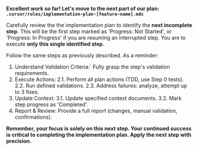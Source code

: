 <!--
<promptSpec>
    <goal>To instruct the AI editor to execute the next incomplete step in an ongoing implementation-plan-[feature-name].mdc.</goal>
    <usage>
        <scenario>Use within an AI-assisted editor after the previous step was successfully validated.</scenario>
        <tooling>AI-assisted coding editor.</tooling>
        <placeholders>
            <placeholder name="[feature-name]">The name of the feature corresponding to the plan.</placeholder>
        </placeholders>
        <notes>Ensure the implementation-plan-[feature-name].mdc is in .cursor/rules/. The AI will find the next 'Not Started' or 'In Progress' step and execute it using the 4-stage process.</notes>
    </usage>
    <nextSteps>
        <step>Thoroughly review the AI's code changes and its report for the executed step.</step>
        <step>Perform all manual validation checks defined for the step in the plan.</step>
        <step>If validation fails, use prompt-3.5-continue-with-clarification.md.</step>
        <step>If successful, repeat with this prompt for subsequent steps, or move to prompt-4-review-completed-plan.md if all steps are done.</step>
    </nextSteps>
</promptSpec>
-->
**Excellent work so far! Let's move to the next part of our plan: `.cursor/rules/implementation-plan-[feature-name].mdc`**

Carefully review the the implementation plan to identify the **next incomplete step**. This will be the first step marked as 'Progress: Not Started', or 'Progress: In Progress' if you are resuming an interrupted step. You are to execute **only this single identified step**.

Follow the same steps as previously described. As a reminder:
1.  Understand Validation Criteria:` Fully grasp the step's validation requirements.
2.  Execute Actions:
    2.1.    Perform all plan actions (TDD, use Step 0 tests).
    2.2.    Run defined validations.
    2.3.    Address failures: analyze, attempt up to 3 fixes.
3. Update Context:
    3.1.    Update specified context documents.
    3.2.    Mark step progress as 'Completed'.
4. Report & Review: Provide a full report (changes, manual validation, confirmations).

**Remember, your focus is solely on this next step. Your continued success is critical to completing the implementation plan. Apply the next step with precision.**
